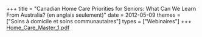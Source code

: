 +++
title = "Canadian Home Care Priorities for Seniors: What Can We Learn From Australia? (en anglais seulement)"
date = 2012-05-09
themes = ["Soins à domicile et soins communautaires"]
types = ["Webinaires"]
+++
[Home\_Care\_Master\_1.pdf](/files/Home_Care_Master_1.pdf)
